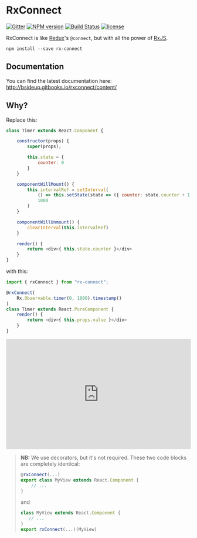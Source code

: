 RxConnect
========
[![Gitter](https://badges.gitter.im/bsideup/rx-connect.svg)](https://gitter.im/bsideup/rx-connect)
[![NPM version](https://img.shields.io/npm/v/rx-connect.svg)](https://npmjs.com/package/rx-connect)
[![Build Status](https://travis-ci.org/bsideup/rx-connect.svg?branch=master)](https://travis-ci.org/bsideup/rx-connect)
[![license](https://img.shields.io/github/license/bsideup/rx-connect.svg?maxAge=2592000)]()

RxConnect is like [Redux](https://github.com/reactjs/redux)'s `@connect`, but with all the power of [RxJS](https://github.com/Reactive-Extensions/RxJS).

```
npm install --save rx-connect
```

<!--remove-->
## Documentation
You can find the latest documentation here: http://bsideup.gitbooks.io/rxconnect/content/
<!--endremove-->

## Why?
Replace this:

```javascript
class Timer extends React.Component {

    constructor(props) {
        super(props);

        this.state = {
            counter: 0
        }
    }

    componentWillMount() {
        this.intervalRef = setInterval(
            () => this.setState(state => ({ counter: state.counter + 1 })),
            1000
        )
    }

    componentWillUnmount() {
        clearInterval(this.intervalRef)
    }

    render() {
        return <div>{ this.state.counter }</div>
    }
}
```

with this:

```javascript
import { rxConnect } from "rx-connect";

@rxConnect(
    Rx.Observable.timer(0, 1000).timestamp()
)
class Timer extends React.PureComponent {
    render() {
        return <div>{ this.props.value }</div>
    }
}
```

<iframe src="https://codesandbox.io/embed/github/bsideup/rx-connect/tree/master/examples/docs?autoresize=1&hidenavigation=1&initialpath=timer%2Fstep-1&view=preview" style="width:100%; height:300px; border:0; overflow:hidden;" sandbox="allow-modals allow-forms allow-popups allow-scripts allow-same-origin"></iframe>

> **NB:** We use decorators, but it's not required. These two code blocks are completely identical:
>
> ```javascript
> @rxConnect(...)
> export class MyView extends React.Component {
>     // ...
> }
> ```
>
> and
>
>  ```javascript
> class MyView extends React.Component {
>     // ...
> }
> export rxConnect(...)(MyView)
> ```
